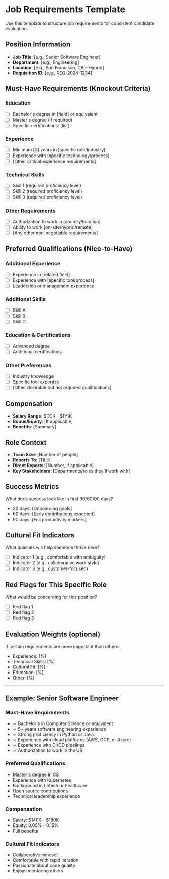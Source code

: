 # Job Requirements Template

Use this template to structure job requirements for consistent candidate evaluation.

## Position Information
- **Job Title**: [e.g., Senior Software Engineer]
- **Department**: [e.g., Engineering]
- **Location**: [e.g., San Francisco, CA - Hybrid]
- **Requisition ID**: [e.g., REQ-2024-1234]

## Must-Have Requirements (Knockout Criteria)

### Education
- [ ] Bachelor's degree in [field] or equivalent
- [ ] Master's degree (if required)
- [ ] Specific certifications: [list]

### Experience
- [ ] Minimum [X] years in [specific role/industry]
- [ ] Experience with [specific technology/process]
- [ ] [Other critical experience requirements]

### Technical Skills
- [ ] Skill 1 (required proficiency level)
- [ ] Skill 2 (required proficiency level)
- [ ] Skill 3 (required proficiency level)

### Other Requirements
- [ ] Authorization to work in [country/location]
- [ ] Ability to work [on-site/hybrid/remote]
- [ ] [Any other non-negotiable requirements]

## Preferred Qualifications (Nice-to-Have)

### Additional Experience
- [ ] Experience in [related field]
- [ ] Experience with [specific tool/process]
- [ ] Leadership or management experience

### Additional Skills
- [ ] Skill A
- [ ] Skill B
- [ ] Skill C

### Education & Certifications
- [ ] Advanced degree
- [ ] Additional certifications

### Other Preferences
- [ ] Industry knowledge
- [ ] Specific tool expertise
- [ ] [Other desirable but not required qualifications]

## Compensation
- **Salary Range**: $[X]K - $[Y]K
- **Bonus/Equity**: [If applicable]
- **Benefits**: [Summary]

## Role Context
- **Team Size**: [Number of people]
- **Reports To**: [Title]
- **Direct Reports**: [Number, if applicable]
- **Key Stakeholders**: [Departments/roles they'll work with]

## Success Metrics
What does success look like in first 30/60/90 days?
- 30 days: [Onboarding goals]
- 60 days: [Early contributions expected]
- 90 days: [Full productivity markers]

## Cultural Fit Indicators
What qualities will help someone thrive here?
- [ ] Indicator 1 (e.g., comfortable with ambiguity)
- [ ] Indicator 2 (e.g., collaborative work style)
- [ ] Indicator 3 (e.g., customer-focused)

## Red Flags for This Specific Role
What would be concerning for this position?
- [ ] Red flag 1
- [ ] Red flag 2
- [ ] Red flag 3

## Evaluation Weights (optional)
If certain requirements are more important than others:
- Experience: [%]
- Technical Skills: [%]
- Cultural Fit: [%]
- Education: [%]
- Other: [%]

---

## Example: Senior Software Engineer

### Must-Have Requirements
- ✓ Bachelor's in Computer Science or equivalent
- ✓ 5+ years software engineering experience
- ✓ Strong proficiency in Python or Java
- ✓ Experience with cloud platforms (AWS, GCP, or Azure)
- ✓ Experience with CI/CD pipelines
- ✓ Authorization to work in the US

### Preferred Qualifications
- Master's degree in CS
- Experience with Kubernetes
- Background in fintech or healthcare
- Open source contributions
- Technical leadership experience

### Compensation
- Salary: $140K - $180K
- Equity: 0.05% - 0.15%
- Full benefits

### Cultural Fit Indicators
- Collaborative mindset
- Comfortable with rapid iteration
- Passionate about code quality
- Enjoys mentoring others
